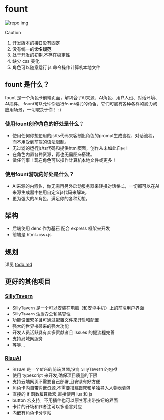# fount

![repo img](https://repository-images.githubusercontent.com/862251163/3b57d9ea-ab18-4b70-b11d-f74c764016aa)

> [!CAUTION]
>
> 1. 开发版本的接口没有固定
> 2. 没有统一的**命名规范**
> 3. 处于开发的初期,不存在稳定性
> 4. 缺少 css 美化
> 5. 角色可以随意运行 js 命令操作计算机本地文件

## fount 是什么？

fount 是一个角色卡前端页面，解耦合了AI来源、AI角色、用户人设、对话环境、AI插件。
fount可以允许你运行fount格式的角色，它们可能有各种各样的能力或应用场景，一切取决于你！ :)

### 使用fount创作角色的好处是什么？

- 使用任何你想使用的js/ts代码来客制化角色的prompt生成流程、对话流程，而不用受到前端的语法限制。
- 无过滤的运行js/ts代码和提供html页面，创作从未如此自由！
- 在角色内置各种资源，再也无需图床搭建。
- 做任何事！现在角色可以操作计算机本地文件或更多！

### 使用fount游玩的好处是什么？

- AI来源的内嵌性，你无需再另外启动服务器来转换对话格式，一切都可以在AI来源生成器中使用自定义js代码来解决。
- 更为强大的AI角色，满足你的各种幻想。

## 架构

- 后端使用 deno 作为基石 配合 express 框架来开发
- 前端是 html+css+js

## 规划

详见 [todo.md](./todo.md)

## 更好的其他项目

### [SillyTavern](https://github.com/SillyTavern/SillyTavern)

- SillyTavern 是一个可以安装在电脑（和安卓手机）上的前端用户界面
- SillyTavern 注重安全和兼容性
- 功能设置繁多且可通过配置文件来开启和配置
- 强大的世界书带来的强大功能
- 开发人员活跃具有众多贡献者且 Issues 的提流程完善
- 支持局域网服务
- 等等...

### [RisuAI](https://github.com/kwaroran/RisuAI)

- RisuAI 是一个新兴的前端页面,没有 SillyTavern 的包袱
- 使用 typescript 来开发,确保项目质量的下限
- 支持云端网页不需要自己部署,且安装有好方便
- 角色卡内自带内嵌资源,不需要搭建图床和单独导入人物表情包
- 直接的 if 函数和算数宏,直接使用 lua 和 js
- button 宏支持，不用插件也可以原生写出带按钮的界面
- 卡片的开场和作者注可以多语言对应
- 内嵌有角色卡分享站

